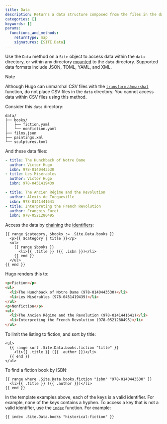 ```yaml
---
title: Data
description: Returns a data structure composed from the files in the data directory.
categories: []
keywords: []
params:
  functions_and_methods:
    returnType: map
    signatures: [SITE.Data]
---
```


Use the `Data` method on a `Site` object to access data within the `data` directory, or within any directory [mounted][] to the `data` directory. Supported data formats include JSON, TOML, YAML, and XML.

> [!note]
> Although Hugo can unmarshal CSV files with the [`transform.Unmarshal`][] function, do not place CSV files in the `data` directory. You cannot access data within CSV files using this method.

Consider this `data` directory:

```tree
data/
├── books/
│   ├── fiction.yaml
│   └── nonfiction.yaml
├── films.json
├── paintings.xml
└── sculptures.toml
```

And these data files:

```yaml {file="data/books/fiction.yaml"}
- title: The Hunchback of Notre Dame
  author: Victor Hugo
  isbn: 978-0140443530
- title: Les Misérables
  author: Victor Hugo
  isbn: 978-0451419439
```

```yaml {file="data/books/nonfiction.yaml"}
- title: The Ancien Régime and the Revolution
  author: Alexis de Tocqueville
  isbn: 978-0141441641
- title: Interpreting the French Revolution
  author: François Furet
  isbn: 978-0521280495
```

Access the data by [chaining](g) the [identifiers](g):

```go-html-template
{{ range $category, $books := .Site.Data.books }}
  <p>{{ $category | title }}</p>
  <ul>
    {{ range $books }}
      <li>{{ .title }} ({{ .isbn }})</li>
    {{ end }}
  </ul>
{{ end }}
```

Hugo renders this to:

```html
<p>Fiction</p>
<ul>
  <li>The Hunchback of Notre Dame (978-0140443530)</li>
  <li>Les Misérables (978-0451419439)</li>
</ul>
<p>Nonfiction</p>
<ul>
  <li>The Ancien Régime and the Revolution (978-0141441641)</li>
  <li>Interpreting the French Revolution (978-0521280495)</li>
</ul>
```

To limit the listing to fiction, and sort by title:

```go-html-template
<ul>
  {{ range sort .Site.Data.books.fiction "title" }}
    <li>{{ .title }} ({{ .author }})</li>
  {{ end }}
</ul>
```

To find a fiction book by ISBN:

```go-html-template
{{ range where .Site.Data.books.fiction "isbn" "978-0140443530" }}
  <li>{{ .title }} ({{ .author }})</li>
{{ end }}
```

In the template examples above, each of the keys is a valid identifier. For example, none of the keys contains a hyphen. To access a key that is not a valid identifier, use the [`index`][] function. For example:

```go-html-template
{{ index .Site.Data.books "historical-fiction" }}
```

[`index`]: /docs/reference/functions/collections/indexfunction/
[`transform.Unmarshal`]: /docs/reference/functions/transform/unmarshal/
[mounted]: /docs/reference/configuration/modules/#mounts
